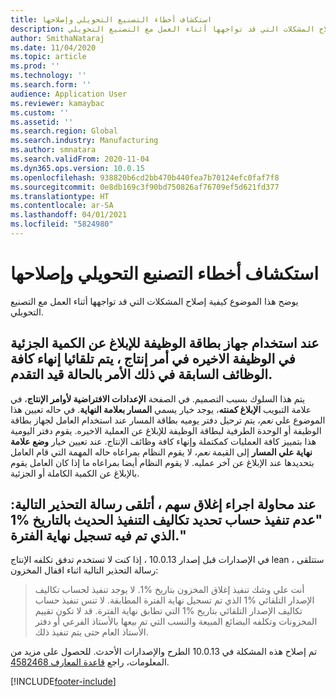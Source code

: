 ```yaml
---
title: استكشاف أخطاء التصنيع التحويلي‬ وإصلاحها
description: يوضح هذا الموضوع كيفية إصلاح المشكلات التي قد تواجهها أثناء العمل مع التصنيع التحويلي.
author: SmithaNataraj
ms.date: 11/04/2020
ms.topic: article
ms.prod: ''
ms.technology: ''
ms.search.form: ''
audience: Application User
ms.reviewer: kamaybac
ms.custom: ''
ms.assetid: ''
ms.search.region: Global
ms.search.industry: Manufacturing
ms.author: smnatara
ms.search.validFrom: 2020-11-04
ms.dyn365.ops.version: 10.0.15
ms.openlocfilehash: 938820b6cd2bb470b440fea7b70124efc0faf7f8
ms.sourcegitcommit: 0e8db169c3f90bd750826af76709ef5d621fd377
ms.translationtype: HT
ms.contentlocale: ar-SA
ms.lasthandoff: 04/01/2021
ms.locfileid: "5824980"
---
```

# <a name="troubleshoot-process-manufacturing"></a>استكشاف أخطاء التصنيع التحويلي‬ وإصلاحها

يوضح هذا الموضوع كيفية إصلاح المشكلات التي قد تواجهها أثناء العمل مع التصنيع التحويلي.

## <a name="when-i-use-the-job-card-device-to-report-a-partial-quantity-on-the-last-job-in-a-production-order-all-the-previous-jobs-on-that-order-that-have-a-status-of-in-progress-are-automatically-ended"></a>عند استخدام جهاز بطاقة الوظيفة للإبلاغ عن الكمية الجزئية في الوظيفة الاخيره في أمر إنتاج ، يتم تلقائيا إنهاء كافة الوظائف السابقة في ذلك الأمر بالحالة قيد التقدم.

يتم هذا السلوك بسبب التصميم. في الصفحة **الإعدادات الافتراضية لأوامر الإنتاج**، في علامة التبويب **الإبلاغ كمنته**، يوجد خيار يسمي **المسار بعلامة النهاية**. في حاله تعيين هذا الموضوع علي *نعم*، يتم ترحيل دفتر يوميه بطاقة المسار عند استخدام العامل لجهاز بطاقة الوظيفة أو الوحدة الطرفية لبطاقة الوظيفة للإبلاغ عن العملية الاخيره. يقوم دفتر اليومية هذا بتمييز كافة العمليات كمكتملة وإنهاء كافة وظائف الإنتاج. عند تعيين خيار **وضع علامة نهاية علي المسار** إلى القيمة *نعم*، لا يقوم النظام بمراعاه حاله المهمة التي قام العامل بتحديدها عند الإبلاغ عن آخر عمليه. لا يقوم النظام أيضا بمراعاه ما إذا كان العامل يقوم بالإبلاغ عن الكمية الكاملة أو الجزئية.

## <a name="when-i-attempt-a-stock-closing-i-receive-the-following-warning-message-no-execution-of-backflush-costing-calculation-with-a-date-1-matching-period-end-has-been-registered"></a>عند محاولة اجراء إغلاق سهم ، أتلقى رسالة التحذير التالية: "عدم تنفيذ حساب تحديد تكاليف التنفيذ الحديث بالتاريخ %1 الذي تم فيه تسجيل نهاية الفترة."

في الإصدارات قبل إصدار 10.0.13 ، إذا كنت لا تستخدم تدفق تكلفه الإنتاج lean ، ستتلقى رسالة التحذير التالية اثناء اقفال المخزون:

> أنت علي وشك تنفيذ إغلاق المخزون بتاريخ %1. لا يوجد تنفيذ لحساب تكاليف الإصدار التلقائي %1 الذي تم تسجيل نهاية الفترة المطابقة. لا تنس تنفيذ حساب تكاليف الإصدار التلقائي بتاريخ %1 التي تطابق نهاية الفترة. قد لا تكون تقييم المخزونات وتكلفه البضائع المبيعة والنسب التي تم بيعها بالأستاذ الفرعي أو دفتر الأستاذ العام حتى يتم تنفيذ ذلك.

تم إصلاح هذه المشكلة في 10.0.13 الطرح والإصدارات الأحدث. للحصول على مزيد من المعلومات، راجع [قاعدة المعارف 4582468](https://fix.lcs.dynamics.com/Issue/Details?kb=4582468&bugId=468844&dbType=3&qc=fcd64080446a27382cfde3e4c3bdcfb714279185932259cd11ceb0d500617296).


[!INCLUDE[footer-include](../../includes/footer-banner.md)]